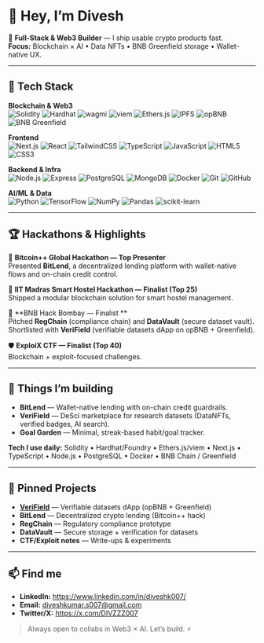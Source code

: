 # 👋 Hey, I’m Divesh 

🚀 **Full-Stack & Web3 Builder** — I ship usable crypto products fast.  
**Focus:** Blockchain × AI • Data NFTs • BNB Greenfield storage • Wallet-native UX.

---

## 🧰 Tech Stack

**Blockchain & Web3**  
![Solidity](https://img.shields.io/badge/Solidity-363636?logo=solidity&logoColor=white)
![Hardhat](https://img.shields.io/badge/Hardhat-F7DF1E?logo=hardhat&logoColor=black)
![wagmi](https://img.shields.io/badge/wagmi-000?logo=react&logoColor=white)
![viem](https://img.shields.io/badge/Viem-2C2C2C?logo=ethereum&logoColor=white)
![Ethers.js](https://img.shields.io/badge/Ethers.js-2536A6?logo=ethers&logoColor=white)
![IPFS](https://img.shields.io/badge/IPFS-65C2CB?logo=ipfs&logoColor=white)
![opBNB](https://img.shields.io/badge/opBNB-F0B90B?logo=binance&logoColor=white)
![BNB Greenfield](https://img.shields.io/badge/BNB%20Greenfield-1E1E1E?logo=binance&logoColor=F0B90B)

**Frontend**  
![Next.js](https://img.shields.io/badge/Next.js-000000?logo=nextdotjs&logoColor=white)
![React](https://img.shields.io/badge/React-20232A?logo=react&logoColor=61DAFB)
![TailwindCSS](https://img.shields.io/badge/TailwindCSS-06B6D4?logo=tailwindcss&logoColor=white)
![TypeScript](https://img.shields.io/badge/TypeScript-3178C6?logo=typescript&logoColor=white)
![JavaScript](https://img.shields.io/badge/JavaScript-F7DF1E?logo=javascript&logoColor=black)
![HTML5](https://img.shields.io/badge/HTML5-E34F26?logo=html5&logoColor=white)
![CSS3](https://img.shields.io/badge/CSS3-1572B6?logo=css3&logoColor=white)

**Backend & Infra**  
![Node.js](https://img.shields.io/badge/Node.js-43853D?logo=node.js&logoColor=white)
![Express](https://img.shields.io/badge/Express-404D59?logo=express&logoColor=white)
![PostgreSQL](https://img.shields.io/badge/PostgreSQL-4169E1?logo=postgresql&logoColor=white)
![MongoDB](https://img.shields.io/badge/MongoDB-4EA94B?logo=mongodb&logoColor=white)
![Docker](https://img.shields.io/badge/Docker-2496ED?logo=docker&logoColor=white)
![Git](https://img.shields.io/badge/Git-F05032?logo=git&logoColor=white)
![GitHub](https://img.shields.io/badge/GitHub-181717?logo=github&logoColor=white)

**AI/ML & Data**  
![Python](https://img.shields.io/badge/Python-3776AB?logo=python&logoColor=white)
![TensorFlow](https://img.shields.io/badge/TensorFlow-FF6F00?logo=tensorflow&logoColor=white)
![NumPy](https://img.shields.io/badge/NumPy-013243?logo=numpy&logoColor=white)
![Pandas](https://img.shields.io/badge/Pandas-150458?logo=pandas&logoColor=white)
![scikit-learn](https://img.shields.io/badge/scikit--learn-F7931E?logo=scikitlearn&logoColor=white)

---

## 🏆 Hackathons & Highlights

🥇 **Bitcoin++ Global Hackathon — Top Presenter**  
Presented **BitLend**, a decentralized lending platform with wallet-native flows and on-chain credit control.

🏅 **IIT Madras Smart Hostel Hackathon — Finalist (Top 25)**  
Shipped a modular blockchain solution for smart hostel management.

🏅 **BNB Hack Bombay — Finalist **  
Pitched **RegChain** (compliance chain) and **DataVault** (secure dataset vault).  
Shortlisted with **VeriField** (verifiable datasets dApp on opBNB + Greenfield).

🛡️ **ExploiX CTF — Finalist (Top 40)**  
Blockchain + exploit-focused challenges.

---

## 🚧 Things I’m building

- **BitLend** — Wallet-native lending with on-chain credit guardrails.  
- **VeriField** — DeSci marketplace for research datasets (DataNFTs, verified badges, AI search).  
- **Goal Garden** — Minimal, streak-based habit/goal tracker.

**Tech I use daily:** Solidity • Hardhat/Foundry • Ethers.js/viem • Next.js • TypeScript • Node.js • PostgreSQL • Docker • BNB Chain / Greenfield

---

## 📌 Pinned Projects

- [**VeriField**](https://github.com/DiveshK007/verifield) — Verifiable datasets dApp (opBNB + Greenfield)  
- **BitLend** — Decentralized crypto lending (Bitcoin++ hack)  
- **RegChain** — Regulatory compliance prototype  
- **DataVault** — Secure storage + verification for datasets  
- **CTF/Exploit notes** — Write-ups & experiments

---

## 📫 Find me

- **LinkedIn:** https://www.linkedin.com/in/diveshk007/
- **Email:** diveshkumar.s007@gmail.com
- **Twitter/X:** https://x.com/DIVZZZ007
> Always open to collabs in Web3 × AI. Let’s build. ⚡
